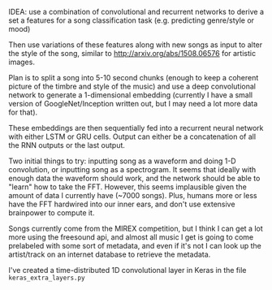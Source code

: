 IDEA: use a combination of convolutional and recurrent networks to
derive a set a features for a song classification task (e.g. predicting
genre/style or mood)

Then use variations of these features along with new songs as input to
alter the style of the song, similar to http://arxiv.org/abs/1508.06576
for artistic images.


Plan is to split a song into 5-10 second chunks (enough to keep a
coherent picture of the timbre and style of the music) and use a deep
convolutional network to generate a 1-dimensional embedding (currently
I have a small version of GoogleNet/Inception written out, but I may need
a lot more data for that).

These embeddings are then sequentially fed into a recurrent neural
network with either LSTM or GRU cells. Output can either be a
concatenation of all the RNN outputs or the last output.

Two initial things to try: inputting song as a waveform and doing 1-D
convolution, or inputting song as a spectrogram. It seems that ideally
with enough data the waveform should work, and the network should be
able to "learn" how to take the FFT. However, this seems implausible
given the amount of data I currently have (~7000 songs). Plus, humans
more or less have the FFT hardwired into our inner ears, and don't use
extensive brainpower to compute it.

Songs currently come from the MIREX competition, but I think I can get a
lot more using the freesound api, and almost all music I get is going to
come prelabeled with some sort of metadata, and even if it's not I can
look up the artist/track on an internet database to retrieve the
metadata.


I've created a time-distributed 1D convolutional layer in Keras in the
file `keras_extra_layers.py`
